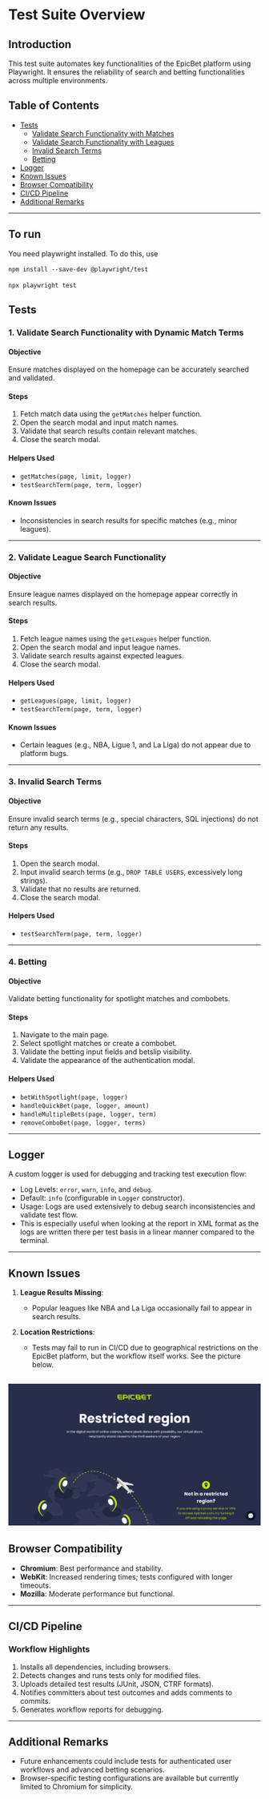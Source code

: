 # Test Suite Overview

## Introduction
This test suite automates key functionalities of the EpicBet platform using Playwright. It ensures the reliability of search and betting functionalities across multiple environments.

## Table of Contents
- [Tests](#tests)
   - [Validate Search Functionality with Matches](#1-validate-search-functionality-with-dynamic-match-terms)
   - [Validate Search Functionality with Leagues](#2-validate-league-search-functionality)
   - [Invalid Search Terms](#3-invalid-search-terms)
   - [Betting](#4-betting)
- [Logger](#logger)
- [Known Issues](#known-issues)
- [Browser Compatibility](#browser-compatibility)
- [CI/CD Pipeline](#ci-cd-pipeline)
- [Additional Remarks](#additional-remarks)

---

## To run

You need playwright installed. To do this, use

```
npm install --save-dev @playwright/test

npx playwright test
```

## Tests

### 1. Validate Search Functionality with Dynamic Match Terms
#### Objective
Ensure matches displayed on the homepage can be accurately searched and validated.

#### Steps
1. Fetch match data using the `getMatches` helper function.
2. Open the search modal and input match names.
3. Validate that search results contain relevant matches.
4. Close the search modal.

#### Helpers Used
- `getMatches(page, limit, logger)`
- `testSearchTerm(page, term, logger)`

#### Known Issues
- Inconsistencies in search results for specific matches (e.g., minor leagues).

---

### 2. Validate League Search Functionality
#### Objective
Ensure league names displayed on the homepage appear correctly in search results.

#### Steps
1. Fetch league names using the `getLeagues` helper function.
2. Open the search modal and input league names.
3. Validate search results against expected leagues.
4. Close the search modal.

#### Helpers Used
- `getLeagues(page, limit, logger)`
- `testSearchTerm(page, term, logger)`

#### Known Issues
- Certain leagues (e.g., NBA, Ligue 1, and La Liga) do not appear due to platform bugs.

---

### 3. Invalid Search Terms
#### Objective
Ensure invalid search terms (e.g., special characters, SQL injections) do not return any results.

#### Steps
1. Open the search modal.
2. Input invalid search terms (e.g., `DROP TABLE USERS`, excessively long strings).
3. Validate that no results are returned.
4. Close the search modal.

#### Helpers Used
- `testSearchTerm(page, term, logger)`

---


### 4. Betting
#### Objective
Validate betting functionality for spotlight matches and combobets.

#### Steps
1. Navigate to the main page.
2. Select spotlight matches or create a combobet.
3. Validate the betting input fields and betslip visibility.
4. Validate the appearance of the authentication modal.

#### Helpers Used
- `betWithSpotlight(page, logger)`
- `handleQuickBet(page, logger, amount)`
- `handleMultipleBets(page, logger, term)`
- `removeComboBet(page, logger, terms)`

---

## Logger
A custom logger is used for debugging and tracking test execution flow:
- Log Levels: `error`, `warn`, `info`, and `debug`.
- Default: `info` (configurable in `Logger` constructor).
- Usage: Logs are used extensively to debug search inconsistencies and validate test flow.
- This is especially useful when looking at the report in XML format as the logs are written there per test basis in a linear manner compared to the terminal.

---

## Known Issues
1. **League Results Missing**:
   - Popular leagues like NBA and La Liga occasionally fail to appear in search results.

2. **Location Restrictions**:
   - Tests may fail to run in CI/CD due to geographical restrictions on the EpicBet platform, but the workflow itself works. See the picture below.

![Location Restriction Example](./image.png)
---

## Browser Compatibility
- **Chromium**: Best performance and stability.
- **WebKit**: Increased rendering times; tests configured with longer timeouts.
- **Mozilla**: Moderate performance but functional.

---

## CI/CD Pipeline
### Workflow Highlights
1. Installs all dependencies, including browsers.
2. Detects changes and runs tests only for modified files.
3. Uploads detailed test results (JUnit, JSON, CTRF formats).
4. Notifies committers about test outcomes and adds comments to commits.
5. Generates workflow reports for debugging.

---

## Additional Remarks
- Future enhancements could include tests for authenticated user workflows and advanced betting scenarios.
- Browser-specific testing configurations are available but currently limited to Chromium for simplicity.
